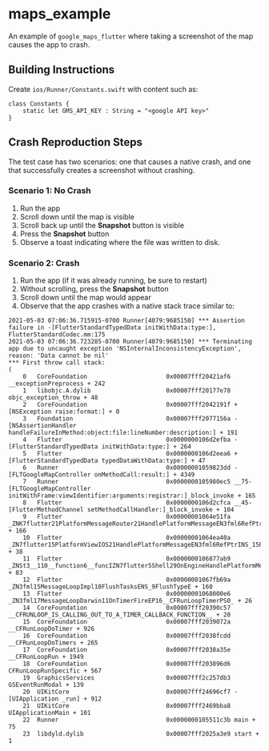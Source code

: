 # maps_example

An example of `google_maps_flutter` where taking a screenshot of the map causes the app to crash.

## Building Instructions

Create `ios/Runner/Constants.swift` with content such as:

```
class Constants {
    static let GMS_API_KEY : String = "<google API key>"
}
```

## Crash Reproduction Steps

The test case has two scenarios: one that causes a native crash, and one that successfully creates a screenshot without crashing.

### Scenario 1: No Crash

1. Run the app
2. Scroll down until the map is visible
3. Scroll back up until the **Snapshot** button is visible
4. Press the **Snapshot** button
5. Observe a toast indicating where the file was written to disk.

### Scenario 2: Crash

1. Run the app (if it was already running, be sure to restart)
2. Without scrolling, press the **Snapshot** button
3. Scroll down until the map would appear
4. Observe that the app crashes with a native stack trace similar to:

```
2021-05-03 07:06:36.715915-0700 Runner[4079:9685150] *** Assertion failure in -[FlutterStandardTypedData initWithData:type:], FlutterStandardCodec.mm:175
2021-05-03 07:06:36.723285-0700 Runner[4079:9685150] *** Terminating app due to uncaught exception 'NSInternalInconsistencyException', reason: 'Data cannot be nil'
*** First throw call stack:
(
	0   CoreFoundation                      0x00007fff20421af6 __exceptionPreprocess + 242
	1   libobjc.A.dylib                     0x00007fff20177e78 objc_exception_throw + 48
	2   CoreFoundation                      0x00007fff2042191f +[NSException raise:format:] + 0
	3   Foundation                          0x00007fff2077156a -[NSAssertionHandler handleFailureInMethod:object:file:lineNumber:description:] + 191
	4   Flutter                             0x0000000106d2efba -[FlutterStandardTypedData initWithData:type:] + 264
	5   Flutter                             0x0000000106d2eea6 +[FlutterStandardTypedData typedDataWithData:type:] + 47
	6   Runner                              0x00000001059823dd -[FLTGoogleMapController onMethodCall:result:] + 4349
	7   Runner                              0x0000000105980ec5 __75-[FLTGoogleMapController initWithFrame:viewIdentifier:arguments:registrar:]_block_invoke + 165
	8   Flutter                             0x0000000106d2cfca __45-[FlutterMethodChannel setMethodCallHandler:]_block_invoke + 104
	9   Flutter                             0x00000001064e51fa _ZNK7flutter21PlatformMessageRouter21HandlePlatformMessageEN3fml6RefPtrINS_15PlatformMessageEEE + 166
	10  Flutter                             0x00000001064ea40a _ZN7flutter15PlatformViewIOS21HandlePlatformMessageEN3fml6RefPtrINS_15PlatformMessageEEE + 38
	11  Flutter                             0x0000000106877ab9 _ZNSt3__110__function6__funcIZN7flutter5Shell29OnEngineHandlePlatformMessageEN3fml6RefPtrINS2_15PlatformMessageEEEE4$_36NS_9allocatorIS8_EEFvvEEclEv + 83
	12  Flutter                             0x00000001067fb69a _ZN3fml15MessageLoopImpl10FlushTasksENS_9FlushTypeE + 160
	13  Flutter                             0x00000001068000e6 _ZN3fml17MessageLoopDarwin11OnTimerFireEP16__CFRunLoopTimerPS0_ + 26
	14  CoreFoundation                      0x00007fff20390c57 __CFRUNLOOP_IS_CALLING_OUT_TO_A_TIMER_CALLBACK_FUNCTION__ + 20
	15  CoreFoundation                      0x00007fff2039072a __CFRunLoopDoTimer + 926
	16  CoreFoundation                      0x00007fff2038fcdd __CFRunLoopDoTimers + 265
	17  CoreFoundation                      0x00007fff2038a35e __CFRunLoopRun + 1949
	18  CoreFoundation                      0x00007fff203896d6 CFRunLoopRunSpecific + 567
	19  GraphicsServices                    0x00007fff2c257db3 GSEventRunModal + 139
	20  UIKitCore                           0x00007fff24696cf7 -[UIApplication _run] + 912
	21  UIKitCore                           0x00007fff2469bba8 UIApplicationMain + 101
	22  Runner                              0x0000000105511c3b main + 75
	23  libdyld.dylib                       0x00007fff2025a3e9 start + 1
```